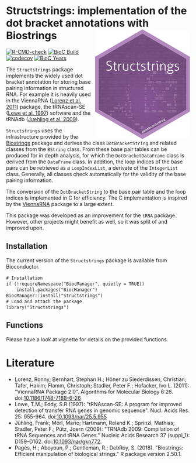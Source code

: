# Structstrings: implementation of the dot bracket annotations with Biostrings <img src="https://raw.githubusercontent.com/Bioconductor/BiocStickers/master/Structstrings/Structstrings.png" height="300" align="right">

<!-- badges: start -->
[![R-CMD-check](https://github.com/FelixErnst/Structstrings/workflows/R-CMD-check-bioc-devel/badge.svg)](https://github.com/FelixErnst/EpiTxDb/actions/)
[![BioC Build](https://bioconductor.org/shields/build/devel/bioc/Structstrings.svg)](http://bioconductor.org/checkResults/devel/bioc-LATEST/Structstrings/)
[![codecov](https://codecov.io/gh/FelixErnst/Structstrings/branch/master/graph/badge.svg)](https://codecov.io/gh/FelixErnst/Structstrings)
[![BioC Years](https://bioconductor.org/shields/years-in-bioc/Structstrings.svg)](https://doi.org/doi:10.18129/B9.bioc.Structstrings)
<!-- badges: end -->

The `Structstrings` package implements the widely used dot bracket annotation for 
storing base pairing information in structured RNA. For example it is heavily 
used in the ViennaRNA ([Lorenz et al. 2011](#Literature)) package, the tRNAscan-SE 
([Lowe et al. 1997](#Literature)) software and the tRNAdb 
([Juehling et al. 2009](#Literature)).

`Structstrings` uses the infrastructure provided by the
[Biostrings](#Literature) package and derives the class `DotBracketString` and
related classes from the `BString` class. From these base pair tables can be
produced for in depth analysis, for which the `DotBracketDataFrame` class
is derived from the `DataFrame` class. In addition, the loop indices of the base
pairs can be retrieved as a `LoopIndexList`, a derivate of the `IntegerList` 
class. Generally, all classes check automatically for the validity of the base
pairing information.

The conversion of the `DotBracketString` to the base pair table and the loop 
indices is implemented in C for efficiency. The C implementation is inspired 
by the [ViennaRNA](https://www.tbi.univie.ac.at/RNA/) package to a large extent.

This package was developed as an improvement for the `tRNA` package. However,
other projects might benefit as well, so it was split of and improved upon.

## Installation

The current version of the `Structstrings` package is available from 
Bioconductor.
 
```{r}
# Installation
if (!requireNamespace("BiocManager", quietly = TRUE))
    install.packages("BiocManager")
BiocManager::install("Structstrings")
# Load and attach the package
library("Structstrings")
```
## Functions

Please have a look at vignette for details on the provided functions.

# Literature

- Lorenz, Ronny; Bernhart, Stephan H.; Höner zu Siederdissen, Christian; 
Tafer, Hakim; Flamm, Christoph; Stadler, Peter F.; Hofacker, Ivo L. (2011):
"ViennaRNA Package 2.0". Algorithms for Molecular Biology 6:26. 
doi:[10.1186/1748-7188-6-26](https://doi.org/10.1186/1748-7188-6-26)
- Lowe, T.M.; Eddy, S.R.(1997): "tRNAscan-SE: A program for 
improved detection of transfer RNA genes in genomic sequence". Nucl. Acids Res. 
25: 955-964. doi:[10.1093/nar/25.5.955](https://doi.org/10.1093/nar/25.5.955)
- Jühling, Frank; Mörl, Mario; Hartmann, Roland K.; Sprinzl, Mathias; Stadler,
Peter F.; Pütz, Joern (2009): "TRNAdb 2009: Compilation of tRNA Sequences and
tRNA Genes." Nucleic Acids Research 37 (suppl_1): D159–D162.
doi:[10.1093/nar/gkn772](https://doi.org/10.1093/nar/gkn772). 
- Pagès, H.; Aboyoun, P.; Gentleman, R.; DebRoy, S. (2018). "Biostrings: 
Efficient manipulation of biological strings." R package version 2.50.1. 
